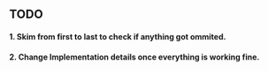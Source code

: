 ## TODO

#### 1. Skim from first to last to check if anything got ommited.
#### 2. Change Implementation details once everything is working fine.